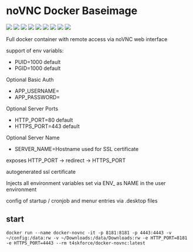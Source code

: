 # noVNC Docker Baseimage

[![](https://images.microbadger.com/badges/image/t4skforce/docker-novnc.svg)](http://microbadger.com/images/t4skforce/docker-novnc "Get your own image badge on microbadger.com") [![](https://img.shields.io/docker/cloud/automated/t4skforce/docker-novnc)](https://cloud.docker.com/repository/docker/t4skforce/docker-novnc) [![](https://images.microbadger.com/badges/version/t4skforce/docker-novnc.svg)](http://microbadger.com/images/t4skforce/docker-novnc "Get your own version badge on microbadger.com") [![](https://img.shields.io/docker/pulls/t4skforce/docker-novnc.svg)](https://cloud.docker.com/repository/docker/t4skforce/docker-novnc) [![](https://img.shields.io/docker/stars/t4skforce/docker-novnc.svg)](https://cloud.docker.com/repository/docker/t4skforce/docker-novnc) [![](https://img.shields.io/github/last-commit/t4skforce/docker-novnc.svg)](https://github.com/t4skforce/docker-novnc) [![](https://img.shields.io/maintenance/yes/2020.svg)](https://github.com/t4skforce/docker-novnc) [![](https://img.shields.io/github/issues-raw/t4skforce/docker-novnc.svg)](https://github.com/t4skforce/docker-novnc/issues) [![](https://img.shields.io/github/issues-pr-raw/t4skforce/docker-novnc.svg)](https://github.com/t4skforce/docker-novnc/pulls)

Full docker container with remote access via noVNC web interface

support of env variabls:
- PUID=1000 default
- PGID=1000 default

Optional Basic Auth
- APP_USERNAME=
- APP_PASSWORD=

Optional Server Ports
- HTTP_PORT=80 default
- HTTPS_PORT=443 default

Optional Server Name
- SERVER_NAME=Hostname used for SSL certificate

exposes HTTP_PORT -> redirect -> HTTPS_PORT

autogenerated ssl certificate

Injects all environment variables set via
ENV_<NAME> as NAME in the user environment

config of startup / cronjob and menur entries via <name>.desktop files

## start
```
docker run --name docker-novnc -it -p 8181:8181 -p 4443:4443 -v ~/config:/data:rw -v ~/Downloads:/data/Downloads:rw -e HTTP_PORT=8181 -e HTTPS_PORT=4443 --rm t4skforce/docker-novnc:latest
```
